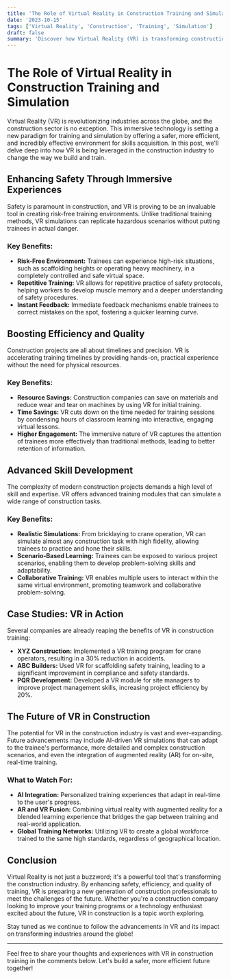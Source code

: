 ```yaml
---
title: 'The Role of Virtual Reality in Construction Training and Simulation'
date: '2023-10-15'
tags: ['Virtual Reality', 'Construction', 'Training', 'Simulation']
draft: false
summary: 'Discover how Virtual Reality (VR) is transforming construction training and simulation, enhancing safety, efficiency, and skills acquisition.'
---
```


# The Role of Virtual Reality in Construction Training and Simulation

Virtual Reality (VR) is revolutionizing industries across the globe, and the construction sector is no exception. This immersive technology is setting a new paradigm for training and simulation by offering a safer, more efficient, and incredibly effective environment for skills acquisition. In this post, we'll delve deep into how VR is being leveraged in the construction industry to change the way we build and train.

## Enhancing Safety Through Immersive Experiences

Safety is paramount in construction, and VR is proving to be an invaluable tool in creating risk-free training environments. Unlike traditional training methods, VR simulations can replicate hazardous scenarios without putting trainees in actual danger.

### Key Benefits:
- **Risk-Free Environment:** Trainees can experience high-risk situations, such as scaffolding heights or operating heavy machinery, in a completely controlled and safe virtual space.
- **Repetitive Training:** VR allows for repetitive practice of safety protocols, helping workers to develop muscle memory and a deeper understanding of safety procedures.
- **Instant Feedback:** Immediate feedback mechanisms enable trainees to correct mistakes on the spot, fostering a quicker learning curve.

## Boosting Efficiency and Quality

Construction projects are all about timelines and precision. VR is accelerating training timelines by providing hands-on, practical experience without the need for physical resources.

### Key Benefits:
- **Resource Savings:** Construction companies can save on materials and reduce wear and tear on machines by using VR for initial training.
- **Time Savings:** VR cuts down on the time needed for training sessions by condensing hours of classroom learning into interactive, engaging virtual lessons.
- **Higher Engagement:** The immersive nature of VR captures the attention of trainees more effectively than traditional methods, leading to better retention of information.

## Advanced Skill Development

The complexity of modern construction projects demands a high level of skill and expertise. VR offers advanced training modules that can simulate a wide range of construction tasks.

### Key Benefits:
- **Realistic Simulations:** From bricklaying to crane operation, VR can simulate almost any construction task with high fidelity, allowing trainees to practice and hone their skills.
- **Scenario-Based Learning:** Trainees can be exposed to various project scenarios, enabling them to develop problem-solving skills and adaptability.
- **Collaborative Training:** VR enables multiple users to interact within the same virtual environment, promoting teamwork and collaborative problem-solving.

## Case Studies: VR in Action

Several companies are already reaping the benefits of VR in construction training:

- **XYZ Construction:** Implemented a VR training program for crane operators, resulting in a 30% reduction in accidents.
- **ABC Builders:** Used VR for scaffolding safety training, leading to a significant improvement in compliance and safety standards.
- **PQR Development:** Developed a VR module for site managers to improve project management skills, increasing project efficiency by 20%.

## The Future of VR in Construction

The potential for VR in the construction industry is vast and ever-expanding. Future advancements may include AI-driven VR simulations that can adapt to the trainee's performance, more detailed and complex construction scenarios, and even the integration of augmented reality (AR) for on-site, real-time training.

### What to Watch For:
- **AI Integration:** Personalized training experiences that adapt in real-time to the user's progress.
- **AR and VR Fusion:** Combining virtual reality with augmented reality for a blended learning experience that bridges the gap between training and real-world application.
- **Global Training Networks:** Utilizing VR to create a global workforce trained to the same high standards, regardless of geographical location.

## Conclusion

Virtual Reality is not just a buzzword; it's a powerful tool that's transforming the construction industry. By enhancing safety, efficiency, and quality of training, VR is preparing a new generation of construction professionals to meet the challenges of the future. Whether you're a construction company looking to improve your training programs or a technology enthusiast excited about the future, VR in construction is a topic worth exploring.

Stay tuned as we continue to follow the advancements in VR and its impact on transforming industries around the globe!

---

Feel free to share your thoughts and experiences with VR in construction training in the comments below. Let's build a safer, more efficient future together!